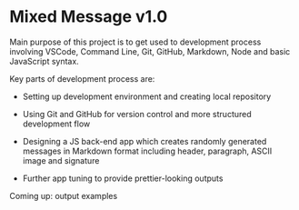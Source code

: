# Mixed Message v1.0

Main purpose of this project is to get used to development process involving VSCode, Command Line, Git, GitHub, Markdown, Node and basic JavaScript syntax.

Key parts of development process are:

- Setting up development environment and creating local repository

- Using Git and GitHub for version control and more structured development flow

- Designing a JS back-end app which creates randomly generated messages in Markdown format including header, paragraph, ASCII image and signature

- Further app tuning to provide prettier-looking outputs

Coming up: output examples
